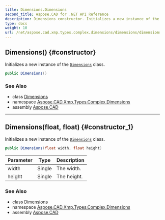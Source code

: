 ```yaml
---
title: Dimensions.Dimensions
second_title: Aspose.CAD for .NET API Reference
description: Dimensions constructor. Initializes a new instance of the Dimensions class
type: docs
weight: 10
url: /net/aspose.cad.xmp.types.complex.dimensions/dimensions/dimensions/
---
```

## Dimensions() {#constructor}

Initializes a new instance of the [`Dimensions`](../) class.

```csharp
public Dimensions()
```

### See Also

* class [Dimensions](../)
* namespace [Aspose.CAD.Xmp.Types.Complex.Dimensions](../../../aspose.cad.xmp.types.complex.dimensions/)
* assembly [Aspose.CAD](../../../)

---

## Dimensions(float, float) {#constructor_1}

Initializes a new instance of the [`Dimensions`](../) class.

```csharp
public Dimensions(float width, float height)
```

| Parameter | Type | Description |
| --- | --- | --- |
| width | Single | The width. |
| height | Single | The height. |

### See Also

* class [Dimensions](../)
* namespace [Aspose.CAD.Xmp.Types.Complex.Dimensions](../../../aspose.cad.xmp.types.complex.dimensions/)
* assembly [Aspose.CAD](../../../)


